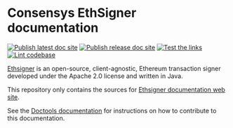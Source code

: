 # Consensys EthSigner documentation

[![Publish latest doc site](https://github.com/ConsenSys/doc.ethsigner/actions/workflows/latest_publish.yml/badge.svg)](https://github.com/ConsenSys/doc.ethsigner/actions/workflows/latest_publish.yml)
[![Publish release doc site](https://github.com/ConsenSys/doc.ethsigner/actions/workflows/release_publish.yml/badge.svg)](https://github.com/ConsenSys/doc.ethsigner/actions/workflows/release_publish.yml)
[![Test the links](https://github.com/ConsenSys/doc.ethsigner/actions/workflows/linkcheck.yml/badge.svg)](https://github.com/ConsenSys/doc.ethsigner/actions/workflows/linkcheck.yml)
[![Lint codebase](https://github.com/ConsenSys/doc.ethsigner/actions/workflows/lint.yml/badge.svg)](https://github.com/ConsenSys/doc.ethsigner/actions/workflows/lint.yml)

[Ethsigner](https://github.com/ConsenSys/ethsigner/) is an open-source, client-agnostic, Ethereum transaction signer
developed under the Apache 2.0 license and written in Java.

This repository only contains the sources for [Ethsigner documentation web site](https://consensys.net/docs/ethsigner/).

See the [Doctools documentation](https://consensys.net/docs/doctools/) for instructions on how to
contribute to this documentation.



